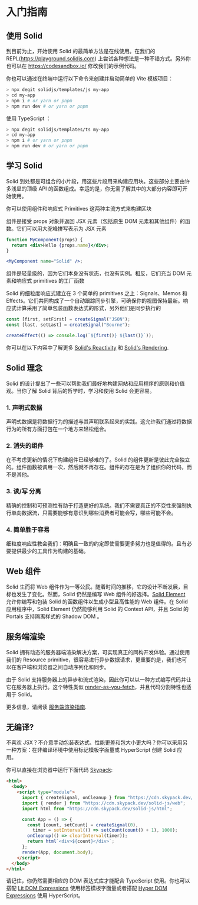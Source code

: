 # 入门指南

## 使用 Solid

到目前为止，开始使用 Solid 的最简单方法是在线使用。在我们的 REPL(https://playground.solidjs.com) 上尝试各种想法是一种不错方式。另外你也可以在 https://codesandbox.io/ 修改我们的示例代码。

你也可以通过在终端中运行以下命令来创建并启动简单的 Vite 模板项目：

```sh
> npx degit solidjs/templates/js my-app
> cd my-app
> npm i # or yarn or pnpm
> npm run dev # or yarn or pnpm
```

使用 TypeScript ：

```sh
> npx degit solidjs/templates/ts my-app
> cd my-app
> npm i # or yarn or pnpm
> npm run dev # or yarn or pnpm
```

## 学习 Solid

Solid 到处都是可组合的小片段，用这些片段用来构建应用块。这些部分主要由许多浅显的顶级 API 的函数组成。幸运的是，你无需了解其中的大部分内容即可开始使用。

你可以使用组件和响应式 Primitives 这两种主流方式来构建区块

组件是接受 props 对象并返回 JSX 元素（包括原生 DOM 元素和其他组件）的函数。它们可以用大驼峰拼写表示为 JSX 元素

```jsx
function MyComponent(props) {
  return <div>Hello {props.name}</div>;
}

<MyComponent name="Solid" />;
```

组件是轻量级的，因为它们本身没有状态，也没有实例。相反，它们充当 DOM 元素和响应式 primitives 的工厂函数

Solid 的细粒度响应式建立在 3 个简单的 primitives 之上：Signals、Memos 和 Effects。它们共同构成了一个自动跟踪同步引擎，可确保你的视图保持最新。响应式计算采用了简单包装函数表达式的形式，另外他们是同步执行的

```js
const [first, setFirst] = createSignal("JSON");
const [last, setLast] = createSignal("Bourne");

createEffect(() => console.log(`${first()} ${last()}`));
```

你可以在以下内容中了解更多 [Solid's Reactivity](#响应性) 和 [Solid's Rendering](#渲染).

## Solid 理念

Solid 的设计提出了一些可以帮助我们最好地构建网站和应用程序的原则和价值观。当你了解 Solid 背后的哲学时，学习和使用 Solid 会更容易。

### 1. 声明式数据

声明式数据是将数据行为的描述与其声明联系起来的实践。这允许我们通过将数据行为的所有方面打包在一个地方来轻松组合。

### 2. 消失的组件

在不考虑更新的情况下构建组件已经够难的了。Solid 的组件更新是彼此完全独立的。组件函数被调用一次，然后就不再存在。组件的存在是为了组织你的代码，而不是其他。

### 3. 读/写 分离

精确的控制和可预测性有助于打造更好的系统。我们不需要真正的不变性来强制执行单向数据流，只需要能够有意识到哪些消费者可能会写，哪些可能不会。

### 4. 简单胜于容易

细粒度响应性教会我们：明确且一致的约定即使需要更多努力也是值得的。且有必要提供最少的工具作为构建的基础。

## Web 组件

Solid 生而将 Web 组件作为一等公民。随着时间的推移，它的设计不断发展，目标也发生了变化。然而，Solid 仍然是编写 Web 组件的好选择。[Solid Element](https://github.com/solidjs/solid/tree/main/packages/solid-element) 允许你编写和包装 Solid 的函数组件以生成小型且高性能的 Web 组件。在 Solid 应用程序中，Solid Element 仍然能够利用 Solid 的 Context API，并且 Solid 的 Portals 支持隔离样式的 Shadow DOM 。

## 服务端渲染

Solid 拥有动态的服务器端渲染解决方案，可实现真正的同构开发体验。通过使用我们的 Resource primitive，很容易进行异步数据请求，更重要的是，我们也可以在客户端和浏览器之间自动序列化和同步。

由于 Solid 支持服务器上的异步和流式渲染，因此你可以以一种方式编写代码并让它在服务器上执行。这个特性类似 [render-as-you-fetch](https://reactjs.org/docs/concurrent-mode-suspense.html#approach-3-render-as-you-fetch-using-suspense)，并且代码分割特性也适用于 Solid。

更多信息，请阅读 [服务端渲染指南](#ssr).

## 无编译?

不喜欢 JSX？不介意手动包装表达式、性能更差和包大小更大吗？你可以采用另一种方案：在非编译环境中使用标记模板字面量或 HyperScript 创建 Solid 应用。

你可以直接在浏览器中运行下面代码 [Skypack](https://www.skypack.dev/):

```html
<html>
  <body>
    <script type="module">
      import { createSignal, onCleanup } from "https://cdn.skypack.dev/solid-js";
      import { render } from "https://cdn.skypack.dev/solid-js/web";
      import html from "https://cdn.skypack.dev/solid-js/html";

      const App = () => {
        const [count, setCount] = createSignal(0),
          timer = setInterval(() => setCount(count() + 1), 1000);
        onCleanup(() => clearInterval(timer));
        return html`<div>${count}</div>`;
      };
      render(App, document.body);
    </script>
  </body>
</html>
```

请记住，你仍然需要相应的 DOM 表达式库才能配合 TypeScript 使用。你也可以搭配 [Lit DOM Expressions](https://github.com/ryansolid/dom-expressions/tree/main/packages/lit-dom-expressions) 使用标签模板字面量或者搭配 [Hyper DOM Expressions](https://github.com/ryansolid/dom-expressions/tree/main/packages/hyper-dom-expressions) 使用 HyperScript。
